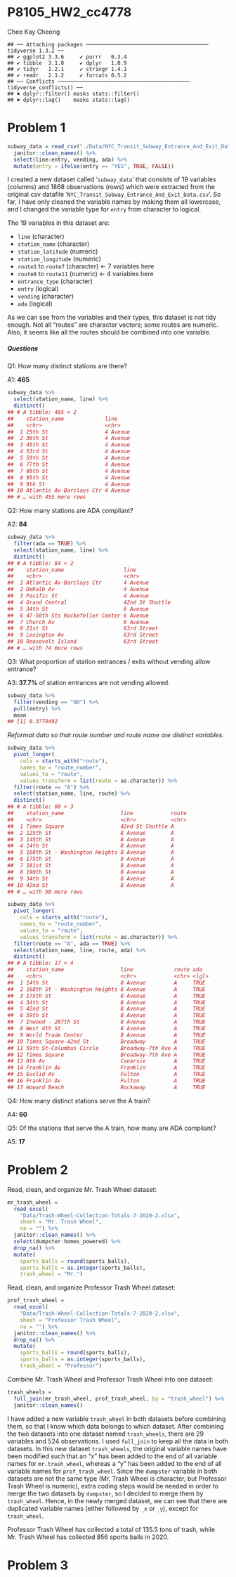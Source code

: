 P8105_HW2_cc4778
================
Chee Kay Cheong

    ## ── Attaching packages ─────────────────────────────────────── tidyverse 1.3.2 ──
    ## ✔ ggplot2 3.3.6     ✔ purrr   0.3.4
    ## ✔ tibble  3.1.8     ✔ dplyr   1.0.9
    ## ✔ tidyr   1.2.1     ✔ stringr 1.4.1
    ## ✔ readr   2.1.2     ✔ forcats 0.5.2
    ## ── Conflicts ────────────────────────────────────────── tidyverse_conflicts() ──
    ## ✖ dplyr::filter() masks stats::filter()
    ## ✖ dplyr::lag()    masks stats::lag()

# Problem 1

``` r
subway_data = read_csv("./Data/NYC_Transit_Subway_Entrance_And_Exit_Data.csv") %>%
  janitor::clean_names() %>%
  select(line:entry, vending, ada) %>%
  mutate(entry = ifelse(entry == "YES", TRUE, FALSE))
```

I created a new dataset called ‘`subway_data`’ that consists of 19
variables (columns) and 1868 observations (rows) which were extracted
from the original csv datafile
‘`NYC_Transit_Subway_Entrance_And_Exit_Data.csv`’. So far, I have only
cleaned the variable names by making them all lowercase, and I changed
the variable type for `entry` from character to logical.

The 19 variables in this dataset are:

-   `line` (character)
-   `station_name` (character)
-   `station_latitude` (numeric)
-   `station_longitude` (numeric)
-   `route1` to `route7` (character) \<- 7 variables here
-   `route8` to `route11` (numeric) \<- 4 variables here
-   `entrance_type` (character)
-   `entry` (logical)
-   `vending` (character)
-   `ada` (logical)

As we can see from the variables and their types, this dataset is not
tidy enough. Not all “routes” are character vectors; some routes are
numeric. Also, it seems like all the routes should be combined into one
variable.

##### Questions

Q1: How many distinct stations are there?

A1: **465**

``` r
subway_data %>% 
  select(station_name, line) %>% 
  distinct()
## # A tibble: 465 × 2
##    station_name             line    
##    <chr>                    <chr>   
##  1 25th St                  4 Avenue
##  2 36th St                  4 Avenue
##  3 45th St                  4 Avenue
##  4 53rd St                  4 Avenue
##  5 59th St                  4 Avenue
##  6 77th St                  4 Avenue
##  7 86th St                  4 Avenue
##  8 95th St                  4 Avenue
##  9 9th St                   4 Avenue
## 10 Atlantic Av-Barclays Ctr 4 Avenue
## # … with 455 more rows
```

Q2: How many stations are ADA compliant?

A2: **84**

``` r
subway_data %>%
  filter(ada == TRUE) %>% 
  select(station_name, line) %>% 
  distinct()
## # A tibble: 84 × 2
##    station_name                   line           
##    <chr>                          <chr>          
##  1 Atlantic Av-Barclays Ctr       4 Avenue       
##  2 DeKalb Av                      4 Avenue       
##  3 Pacific St                     4 Avenue       
##  4 Grand Central                  42nd St Shuttle
##  5 34th St                        6 Avenue       
##  6 47-50th Sts Rockefeller Center 6 Avenue       
##  7 Church Av                      6 Avenue       
##  8 21st St                        63rd Street    
##  9 Lexington Av                   63rd Street    
## 10 Roosevelt Island               63rd Street    
## # … with 74 more rows
```

Q3: What proportion of station entrances / exits without vending allow
entrance?

A3: **37.7%** of station entrances are not vending allowed.

``` r
subway_data %>% 
  filter(vending == "NO") %>%
  pull(entry) %>% 
  mean
## [1] 0.3770492
```

*Reformat data so that route number and route name are distinct
variables.*

``` r
subway_data %>% 
  pivot_longer(
    cols = starts_with("route"),
    names_to = "route_number",
    values_to = "route",
    values_transform = list(route = as.character)) %>% 
  filter(route == "A") %>% 
  select(station_name, line, route) %>% 
  distinct()
## # A tibble: 60 × 3
##    station_name                  line            route
##    <chr>                         <chr>           <chr>
##  1 Times Square                  42nd St Shuttle A    
##  2 125th St                      8 Avenue        A    
##  3 145th St                      8 Avenue        A    
##  4 14th St                       8 Avenue        A    
##  5 168th St - Washington Heights 8 Avenue        A    
##  6 175th St                      8 Avenue        A    
##  7 181st St                      8 Avenue        A    
##  8 190th St                      8 Avenue        A    
##  9 34th St                       8 Avenue        A    
## 10 42nd St                       8 Avenue        A    
## # … with 50 more rows

subway_data %>%
  pivot_longer(
    cols = starts_with("route"),
    names_to = "route_number",
    values_to = "route",
    values_transform = list(route = as.character)) %>% 
  filter(route == "A", ada == TRUE) %>% 
  select(station_name, line, route, ada) %>% 
  distinct()
## # A tibble: 17 × 4
##    station_name                  line             route ada  
##    <chr>                         <chr>            <chr> <lgl>
##  1 14th St                       8 Avenue         A     TRUE 
##  2 168th St - Washington Heights 8 Avenue         A     TRUE 
##  3 175th St                      8 Avenue         A     TRUE 
##  4 34th St                       8 Avenue         A     TRUE 
##  5 42nd St                       8 Avenue         A     TRUE 
##  6 59th St                       8 Avenue         A     TRUE 
##  7 Inwood - 207th St             8 Avenue         A     TRUE 
##  8 West 4th St                   8 Avenue         A     TRUE 
##  9 World Trade Center            8 Avenue         A     TRUE 
## 10 Times Square-42nd St          Broadway         A     TRUE 
## 11 59th St-Columbus Circle       Broadway-7th Ave A     TRUE 
## 12 Times Square                  Broadway-7th Ave A     TRUE 
## 13 8th Av                        Canarsie         A     TRUE 
## 14 Franklin Av                   Franklin         A     TRUE 
## 15 Euclid Av                     Fulton           A     TRUE 
## 16 Franklin Av                   Fulton           A     TRUE 
## 17 Howard Beach                  Rockaway         A     TRUE
```

Q4: How many distinct stations serve the A train?

A4: **60**

Q5: Of the stations that serve the A train, how many are ADA compliant?

A5: **17**

# Problem 2

Read, clean, and organize Mr. Trash Wheel dataset:

``` r
mr_trash_wheel = 
  read_excel(
    "Data/Trash-Wheel-Collection-Totals-7-2020-2.xlsx",
    sheet = "Mr. Trash Wheel", 
    na = "") %>% 
  janitor::clean_names() %>% 
  select(dumpster:homes_powered) %>% 
  drop_na() %>% 
  mutate(
    sports_balls = round(sports_balls),
    sports_balls = as.integer(sports_balls),
    trash_wheel = "Mr.")
```

Read, clean, and organize Professor Trash Wheel dataset:

``` r
prof_trash_wheel = 
  read_excel(
    "Data/Trash-Wheel-Collection-Totals-7-2020-2.xlsx", 
    sheet = "Professor Trash Wheel", 
    na = "") %>% 
  janitor::clean_names() %>% 
  drop_na() %>% 
  mutate(
    sports_balls = round(sports_balls),
    sports_balls = as.integer(sports_balls),
    trash_wheel = "Professor")
```

Combine Mr. Trash Wheel and Professor Trash Wheel into one dataset:

``` r
trash_wheels = 
  full_join(mr_trash_wheel, prof_trash_wheel, by = "trash_wheel") %>% 
  janitor::clean_names()
```

I have added a new variable `trash_wheel` in both datasets before
combining them, so that I know which data belongs to which dataset.
After combining the two datasets into one dataset named `trash_wheels`,
there are 29 variables and 524 observations. I used `full_join` to keep
all the data in both datasets. In this new dataset `trash_wheels`, the
original variable names have been modified such that an “x” has been
added to the end of all variable names for `mr.trash_wheel`, whereas a
“y” has been added to the end of all variable names for
`prof_trash_wheel`. Since the `dumpster` variable in both datasets are
not the same type (Mr. Trash Wheel is character, but Professor Trash
Wheel is numeric), extra coding steps would be needed in order to merge
the two datasets by `dumpster`, so I decided to merge them by
`trash_wheel`. Hence, in the newly merged dataset, we can see that there
are duplicated variable names (either followed by `_x` or `_y`), except
for `trash_wheel`.

Professor Trash Wheel has collected a total of 135.5 tons of trash,
while Mr. Trash Wheel has collected 856 sports balls in 2020.

# Problem 3
